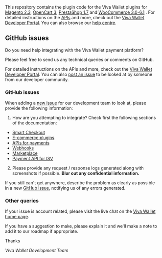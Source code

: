 This repository contains the plugin code for the Viva Wallet plugins for [Magento 2.3](https://github.com/VivaPayments/API/tree/master/Plugins/magento_vivawallet/magento23_vivawallet/Ced/VivaPayments), [OpenCart 3](https://github.com/VivaPayments/API/tree/master/Plugins/opencart), [PrestaShop 1.7](https://github.com/VivaPayments/API/tree/master/Plugins/prestashop) and [WooCommerce 3.0-6.1](https://github.com/VivaPayments/API/tree/master/Plugins/vivawallet-woocommerce-gateway) . For detailed instructions on the [APIs](https://developer.vivawallet.com/plugins/) and more, check out the [Viva Wallet Developer Portal](https://developer.vivawallet.com). You can also browse our [help centre](https://help.vivawallet.com).

## GitHub issues

Do you need help integrating with the Viva Wallet payment platform? 

Please feel free to send us any technical queries or comments on GitHub.

For detailed instructions on the APIs and more, check out the [Viva Wallet Developer Portal](https://developer.vivawallet.com/). You can also [post an issue](https://github.com/VivaPayments/API/issues) to be looked at by someone from our developer community.

### GitHub issues

When adding a [new issue](https://github.com/VivaPayments/API/issues) for our development team to look at, please provide the following information:

1) How are you attempting to integrate? Check first the following sections of the documentation:

- [Smart Checkout](https://developer.vivawallet.com/smart-checkout/)
- [E-commerce plugins](https://developer.vivawallet.com/e-commerce-plugins/)
- [APIs for payments](https://developer.vivawallet.com/apis-for-payments/)
- [Webhooks](https://developer.vivawallet.com/webhooks-for-payments/)
- [Marketplace](https://developer.vivawallet.com/marketplaces/)
- [Payment API for ISV](https://developer.vivawallet.com/isv-partner-program/)

2) Please provide any request / response logs generated along with screenshots if possible. **Blur out any confidential information.**

If you still can't get anywhere, describe the problem as clearly as possible in a new [GitHub issue](https://github.com/VivaPayments/API/issues), notifying us of any errors generated.

### Other queries

If your issue is account related, please visit the live chat on the [Viva Wallet home page](https://www.vivawallet.com/).

If you have a suggestion to make, please explain it and we'll make a note to add it to our roadmap if appropriate.

Thanks

_Viva Wallet Development Team_
